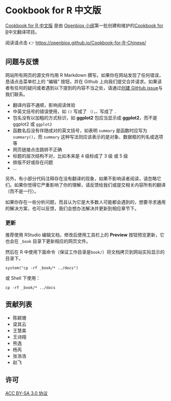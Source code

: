 # Cookbook for R 中文版

[Cookbook for R 中文版](https://github.com/openbiox/Cookbook-for-R-Chinese/) 是由 [Openbiox 小组](https://github.com/openbiox)第一批创建和维护的[Cookbook for R](http://www.cookbook-r.com/)中文翻译项目。

阅读请点击 👉 <https://openbiox.github.io/Cookbook-for-R-Chinese/>

## 问题与反馈

网站所有网页的源文件均用 R Markdown 撰写。如果你在网站发现了任何错误，恳请点击菜单栏上的 “编辑” 按钮，并在 Github 上向我们提交合并请求。如果读者有任何的疑问或者遇到以下提到的内容不当之处，请通过[创建 GitHub issue](https://github.com/openbiox/Cookbook-for-R-Chinese/issues)与我们联系。

- 翻译内容不通顺，影响阅读体验
- 中英文括号的错误使用，如 `()` 写成了 `（）`，`。`写成了 `.`
- 包名没有以加粗的方式标识，如 **ggplot2** 包应当显示成 **ggplot2**，而不是 ggplot2 或 `ggplot2`
- 函数名后没有伴随成对的英文括号，如表明 `summary` 是函数时应写为 `summary()`，而 `summary` 这种写法则应该表示的是对象、数据框的列名或选项等
- 网页链接点击跳转不正确
- 标题的层次结构不对，比如本来是 4 级标成了 3 级 或 5 级
- 排版不好或存在问题
- ...

另外，有小部分代码注释存在没有翻译的现象，如果不影响读者阅读，请忽略它们。如果你觉得它严重影响了你的理解，请反馈给我们或提交相关内容所有的翻译（而不是一行）。

如果你存在一些分析问题，而且认为它是大多数人可能都会遇到的，想要寻求通用的解决方案，也可以反馈，我们会想办法解决并更新到相应章节下。


### 更新

推荐使用 RStudio 编辑文档，修改后使用工具栏上的 **Preview** 按钮预览更新，它也会在 `_book` 目录下更新相应的网页文件。

然后在 R 中使用下面命令（保证工作目录是`book/`）将文档拷贝到网站实际显示的目录下。

```
system("cp -rf _book/* ../docs")
```

或 Shell 下使用：

```
cp -rf _book/* ../docs
```

## 贡献列表

* 陈颖珊
* 梁其云
* 王慧美
* 王诗翔
* 熊逸
* 杨芮
* 张浩浩
* 赵飞

## 许可

[ACC BY-SA 3.0 协议](https://creativecommons.org/licenses/by-sa/3.0/deed.zh)


